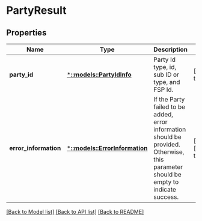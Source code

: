 # PartyResult

## Properties
Name | Type | Description | Notes
------------ | ------------- | ------------- | -------------
**party_id** | [***::models::PartyIdInfo**](PartyIdInfo.md) | Party Id type, id, sub ID or type, and FSP Id. | [default to null]
**error_information** | [***::models::ErrorInformation**](ErrorInformation.md) | If the Party failed to be added, error information should be provided. Otherwise, this parameter should be empty to indicate success. | [optional] [default to null]

[[Back to Model list]](../README.md#documentation-for-models) [[Back to API list]](../README.md#documentation-for-api-endpoints) [[Back to README]](../README.md)


